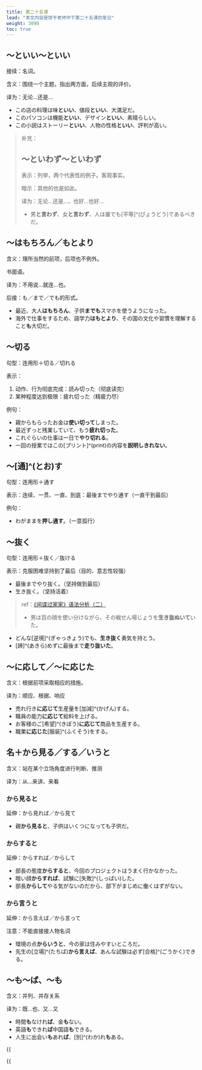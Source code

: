 ```yaml
---
title: 第二十五课
lead: "本文内容是饼干老师中下第二十五课的笔记"
weight: 3090
toc: true
---
```


## ～といい～といい

接续：名词。

含义：围绕一个主题，指出两方面，后续主观的评价。

译为：无论...还是...

- この店の料理は味**といい**、値段**といい**、大満足だ。
- このパソコンは機能**といい**、デザイン**といい**、素晴らしい。
- この小説はストーリー**といい**、人物の性格**といい**、評判が高い。

> 补充：
>
> ## ～といわず～といわず
>
> 表示：列举，两个代表性的例子。客观事实。
>
> 暗示：其他的也是如此。
>
> 译为：无论...还是...、也好...也好...
>
> - 男**と言わず**、女**と言わず**、人は誰でも[平等]^(びょうどう)であるべきだ。

## ～はもちろん／もとより

含义：理所当然的前项，后项也不例外。

书面语。

译为：不用说...就连...也。

后接：も／まで／でも的形式。

- 最近、大人**はもちろん**、子供**までも**スマホを使うようになった。
- 海外で仕事をするため、語学力**はもとより**、その国の文化や習慣を理解すること**も**大切だ。

## ～切る

句型：连用形＋切る／切れる

表示：

1. 动作、行为彻底完成：読み切った（彻底读完）
2. 某种程度达到极限：疲れ切った（精疲力尽）

例句：

- 親からもらったお金は**使い切って**しまった。
- 最近ずっと残業していて、もう**疲れ切った**。
- これぐらいの仕事は一日で**やり切れる**。
- 一回の授業ではこの[プリント]^(print)の内容を**説明しきれない**。

## ～[通]^(とお)す

句型：连用形＋通す

表示：连续、一贯、一直、到底：最後までやり通す（一直干到最后）

例句：

- わがままを**押し通す**。（一意孤行）

## ～抜く

句型：连用形＋抜く／抜ける

表示：克服困难坚持到了最后（目的、意志性较强）

- 最後までやり抜く。（坚持做到最后）
- 生き抜く。（坚持活着）

>  ref：[《间谍过家家》语法分析（二）](/v/anime/间谍过家家/02/#ながら)
>
> - 男は百の顔を使い分けながら、その戦せん場じょうを**生き抜ぬいて**いた。

- どんな[逆境]^(ぎゃっきょう)でも、**生き抜く**勇気を持とう。
- [諦]^(あきら)めずに最後まで**走り抜いた**。

## ～に応して／～に応じた

含义：根据前项采取相应的措施。

译为：顺应、根据、响应

- 売れ行き**に応じて**生産量を[加減]^(かげん)する。
- 職員の能力**に応じて**給料を上げる。
- お客様のご[希望]^(きぼう)**に応じて**商品を生産する。
- 職業**に応じた**[服装]^(ふくそう)をする。

## 名＋から見る／する／いうと

含义：站在某个立场角度进行判断、推测

译为：从...来讲、来看

### から見ると

延伸：から見れば／から見て

- 親**から見ると**、子供はいくつになっても子供だ。

### からすると

延伸：からすれば／からして

- 部長の態度**からすると**、今回のプロジェクトはうまく行かなかった。
- 暗い顔**からすれば**、試験に[失敗]^(しっぱい)した。
- 部長**からして**やる気がないのだから、部下がまじめに働くはずがない。

### から言うと

延伸：から言えば／から言って

注意：不能直接接人物名词

- 環境の点**からいうと**、今の家は住みやすいところだ。
- 先生の[立場]^(たちば)**から言えば**、あんな試験は必ず[合格]^(ごうかく)できる。

## ～も～ば、～も

含义：并列、并存关系

译为：既...也、又...又

- 時間**も**なけれ**ば**、金**も**ない。
- 英語**も**できれ**ば**中国語**も**できる。
- 人生に出会い**も**あれ**ば**、[別]^(わか)れ**も**ある。

 

{{<audio caption="单词" src="https://tellyouwhat-static-1251995834.cos.ap-chongqing.myqcloud.com/audios/md_danci/Lesson25.mp3">}}

{{<audio caption="课文" src="https://tellyouwhat-static-1251995834.cos.ap-chongqing.myqcloud.com/audios/md_kewen/新版标日中级课文（人教版.下册）25-28课/Lesson25.mp3">}}




